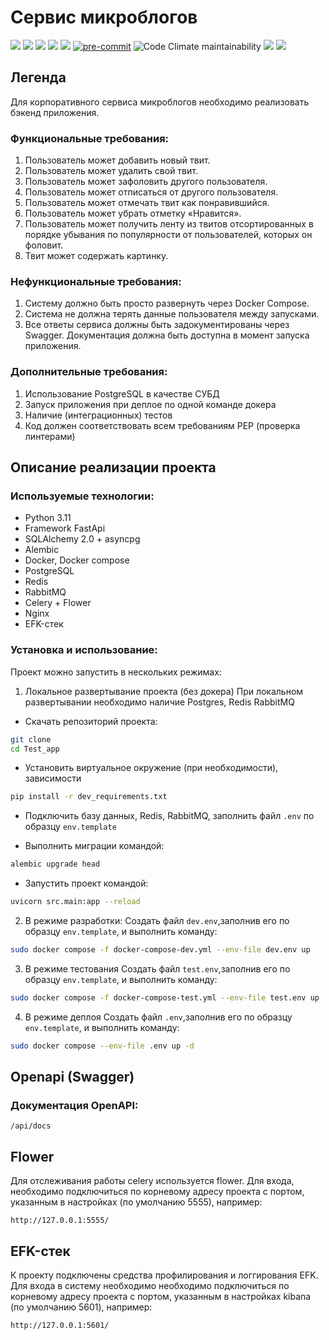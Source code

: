 # Сервис микроблогов

![](https://img.shields.io/badge/python-3.11-blue?style=flat-square)
![](https://img.shields.io/badge/fastAPI-0.92.0-blue)
![](https://img.shields.io/badge/sqlalchemy-2.0.3-blue)
![](https://img.shields.io/badge/database-postgreSQL-yellow)
![](https://img.shields.io/badge/docker-3.9-blue)
[![pre-commit](https://img.shields.io/badge/pre--commit-enabled-brightgreen?logo=pre-commit)](https://github.com/pre-commit/pre-commit)
![Code Climate maintainability](https://img.shields.io/codeclimate/maintainability/expmax85/DiplomTweetfastApi)
![](https://img.shields.io/badge/swagger-valid-brightgreen)
![](https://img.shields.io/badge/license-MIT-green)
## Легенда
Для корпоративного сервиса микроблогов необходимо реализовать бэкенд
приложения. 
### Функциональные требования:
 1. Пользователь может добавить новый твит.
 2. Пользователь может удалить свой твит.
 3. Пользователь может зафоловить другого пользователя.
 4. Пользователь может отписаться от другого пользователя.
 5. Пользователь может отмечать твит как понравившийся.
 6. Пользователь может убрать отметку «Нравится».
 7. Пользователь может получить ленту из твитов отсортированных в
порядке убывания по популярности от пользователей, которых он
фоловит.
 8. Твит может содержать картинку.

### Нефункциональные требования:
1. Систему должно быть просто развернуть через Docker Compose.
2. Система не должна терять данные пользователя между запусками.
3. Все ответы сервиса должны быть задокументированы через Swagger. Документация должна быть доступна в момент запуска приложения.

### Дополнительные требования:
1. Использование PostgreSQL в качестве СУБД
2. Запуск приложения при деплое по одной команде докера
3. Наличие (интеграционных) тестов
4. Код должен соответствовать всем требованиям PEP (проверка линтерами)

## Описание реализации проекта

### Используемые технологии:
 - Python 3.11
 - Framework FastApi
 - SQLAlchemy 2.0 + asyncpg
 - Alembic
 - Docker, Docker compose
 - PostgreSQL
 - Redis
 - RabbitMQ
 - Celery + Flower
 - Nginx
 - EFK-стек

### Установка и использование:
Проект можно запустить в нескольких режимах:
1. Локальное развертывание проекта (без докера)
При локальном развертывании необходимо наличие Postgres, Redis RabbitMQ
 - Скачать репозиторий проекта:
```bash
git clone
cd Test_app 
```
 - Установить виртуальное окружение (при необходимости), зависимости
```bash
pip install -r dev_requirements.txt
```
- Подключить базу данных, Redis, RabbitMQ, заполнить файл `.env` по образцу `env.template`

- Выполнить миграции командой:
```bash
alembic upgrade head
```
- Запустить проект командой:
 ```bash
uvicorn src.main:app --reload
```
2. В режиме разработки:
Создать файл `dev.env`,заполнив его по образцу `env.template`, и выполнить команду:
```bash
sudo docker compose -f docker-compose-dev.yml --env-file dev.env up
```

3. В режиме тестования
Создать файл `test.env`,заполнив его по образцу `env.template`, и выполнить команду:
```bash
sudo docker compose -f docker-compose-test.yml --env-file test.env up
```

4. В режиме деплоя
Создать файл `.env`,заполнив его по образцу `env.template`, и выполнить команду:
```bash
sudo docker compose --env-file .env up -d
```

## Openapi (Swagger)
### Документация OpenAPI:
```
/api/docs
```

## Flower
Для отслеживания работы celery используется flower. Для входа, необходимо подключиться по корневому адресу проекта с портом, указанным в настройках (по умолчанию 5555), например:
```
http://127.0.0.1:5555/
```

## EFK-стек
К проекту подключены средства профилирования и логгирования EFK. Для входа в систему необходимо необходимо подключиться по корневому адресу проекта с портом, указанным в настройках kibana (по умолчанию 5601), например:
```
http://127.0.0.1:5601/
```